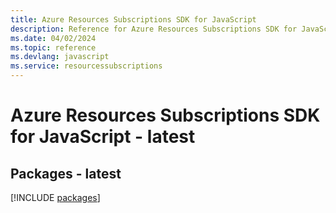 ```yaml
---
title: Azure Resources Subscriptions SDK for JavaScript
description: Reference for Azure Resources Subscriptions SDK for JavaScript
ms.date: 04/02/2024
ms.topic: reference
ms.devlang: javascript
ms.service: resourcessubscriptions
---
```

# Azure Resources Subscriptions SDK for JavaScript - latest
## Packages - latest
[!INCLUDE [packages](resources-subscriptions-index.md)]